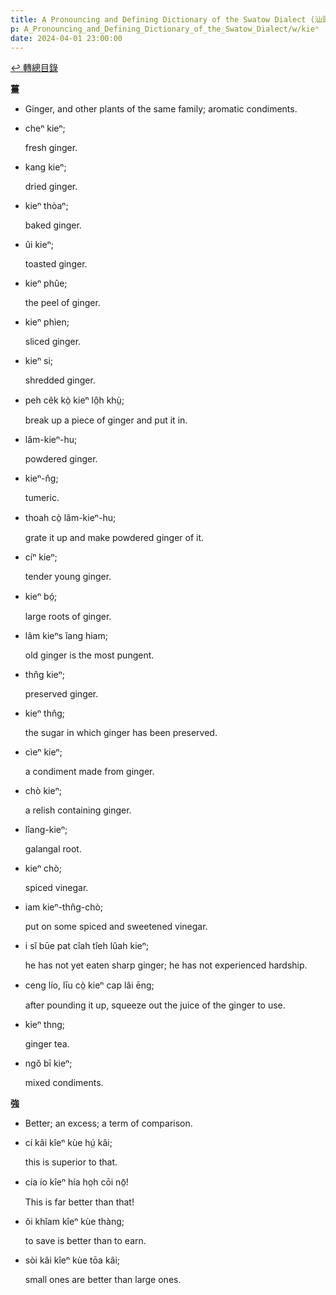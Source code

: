 ```yaml
---
title: A Pronouncing and Defining Dictionary of the Swatow Dialect (汕頭方言音義字典) / kieⁿ
p: A_Pronouncing_and_Defining_Dictionary_of_the_Swatow_Dialect/w/kieⁿ
date: 2024-04-01 23:00:00
---
```


[↩️ 轉總目錄](/A_Pronouncing_and_Defining_Dictionary_of_the_Swatow_Dialect)


**薑**
- Ginger, and other plants of the same family; aromatic condiments.

- cheⁿ kieⁿ;

  fresh ginger.

- kang kieⁿ;

  dried ginger.

- kieⁿ thòaⁿ;

  baked ginger.

- ûi kieⁿ;

  toasted ginger.

- kieⁿ phûe;

  the peel of ginger.

- kieⁿ phìen;

  sliced ginger.

- kieⁿ si;

  shredded ginger.

- peh cêk kò̤ kieⁿ lô̤h khṳ̀;

  break up a piece of ginger and put it in.

- lâm-kieⁿ-hu;

  powdered ginger.

- kieⁿ-n̂g;

  tumeric.

- thoah cò̤ lâm-kieⁿ-hu;

  grate it up and make powdered ginger of it.

- cíⁿ kieⁿ;

  tender young ginger.

- kieⁿ bó̤;

  large roots of ginger.

- lâm kieⁿs ĭang hiam;

  old ginger is the most pungent.

- thn̂g kieⁿ;

  preserved ginger.

- kieⁿ thn̂g;

  the sugar in which ginger has been preserved.

- cìeⁿ kieⁿ;

  a condiment made from ginger.

- chò kieⁿ;

  a relish containing ginger.

- lîang-kieⁿ;

  galangal root.

- kieⁿ chò;

  spiced vinegar.

- iam kieⁿ-thn̂g-chò;

  put on some spiced and sweetened vinegar.

- i sĭ būe pat cîah tîeh lûah kieⁿ;

  he has not yet eaten sharp ginger; he has not experienced hardship.

- ceng lío, līu cò̤ kieⁿ cap lâi ēng;

  after pounding it up, squeeze out the juice of the ginger to use.

- kieⁿ thng;

  ginger tea.

- ngŏ bī kieⁿ;

  mixed condiments.

**強**
- Better; an excess; a term of comparison.

- cí kâi kîeⁿ kùe hṳ́ kâi;

  this is superior to that.

- cía ío kîeⁿ hía ho̤h cōi nō̤!

  This is far better than that!

- ŏi khĭam kîeⁿ kùe thàng;

  to save is better than to earn.

- sòi kâi kîeⁿ kùe tōa kâi;

  small ones are better than large ones.
